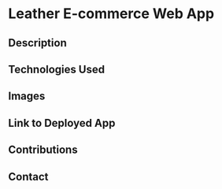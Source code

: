 # Leather E-commerce Web App

## Description

## Technologies Used

## Images

## Link to Deployed App

## Contributions

## Contact
